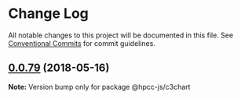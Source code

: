# Change Log

All notable changes to this project will be documented in this file.
See [Conventional Commits](https://conventionalcommits.org) for commit guidelines.

<a name="0.0.79"></a>
## [0.0.79](https://github.com/hpcc-systems/Visualization/compare/@hpcc-js/c3chart@0.0.78...@hpcc-js/c3chart@0.0.79) (2018-05-16)




**Note:** Version bump only for package @hpcc-js/c3chart
